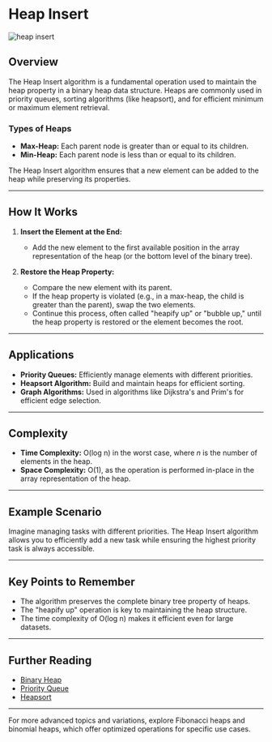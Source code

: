 # Heap Insert

![heap insert](https://i.imgur.com/SjIneRu.png)

## Overview
The Heap Insert algorithm is a fundamental operation used to maintain the heap property in a binary heap data structure. Heaps are commonly used in priority queues, sorting algorithms (like heapsort), and for efficient minimum or maximum element retrieval. 

### Types of Heaps
- **Max-Heap:** Each parent node is greater than or equal to its children.
- **Min-Heap:** Each parent node is less than or equal to its children.

The Heap Insert algorithm ensures that a new element can be added to the heap while preserving its properties.

---

## How It Works
1. **Insert the Element at the End:**
   - Add the new element to the first available position in the array representation of the heap (or the bottom level of the binary tree).

2. **Restore the Heap Property:**
   - Compare the new element with its parent.
   - If the heap property is violated (e.g., in a max-heap, the child is greater than the parent), swap the two elements.
   - Continue this process, often called "heapify up" or "bubble up," until the heap property is restored or the element becomes the root.

---

## Applications
- **Priority Queues:** Efficiently manage elements with different priorities.
- **Heapsort Algorithm:** Build and maintain heaps for efficient sorting.
- **Graph Algorithms:** Used in algorithms like Dijkstra's and Prim's for efficient edge selection.

---

## Complexity
- **Time Complexity:** O(log n) in the worst case, where *n* is the number of elements in the heap.
- **Space Complexity:** O(1), as the operation is performed in-place in the array representation of the heap.

---

## Example Scenario
Imagine managing tasks with different priorities. The Heap Insert algorithm allows you to efficiently add a new task while ensuring the highest priority task is always accessible.

---

## Key Points to Remember
- The algorithm preserves the complete binary tree property of heaps.
- The "heapify up" operation is key to maintaining the heap structure.
- The time complexity of O(log n) makes it efficient even for large datasets.

---

## Further Reading
- [Binary Heap](https://en.wikipedia.org/wiki/Binary_heap)
- [Priority Queue](https://en.wikipedia.org/wiki/Priority_queue)
- [Heapsort](https://en.wikipedia.org/wiki/Heapsort)

---

For more advanced topics and variations, explore Fibonacci heaps and binomial heaps, which offer optimized operations for specific use cases.
